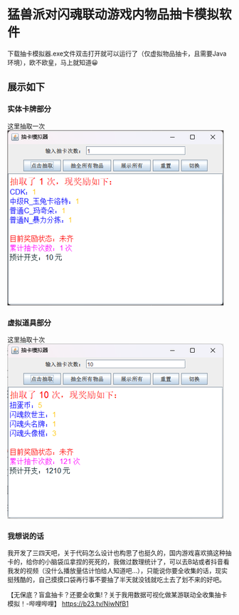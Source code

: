 # 猛兽派对闪魂联动游戏内物品抽卡模拟软件

下载抽卡模拟器.exe文件双击打开就可以运行了（仅虚拟物品抽卡，且需要Java环境），欧不欧皇，马上就知道😀

## 展示如下
### 实体卡牌部分
这里抽取一次
![image](https://github.com/SmerryBeta/Card-draw-simulation/blob/main/%E5%AE%9E%E4%BD%93%E5%8D%A1%E7%89%8C.png)
### 虚拟道具部分
这里抽取十次
![image](https://github.com/SmerryBeta/Card-draw-simulation/blob/main/%E8%99%9A%E6%8B%9F%E9%81%93%E5%85%B7.png)

### 我想说的话

我开发了三四天吧，关于代码怎么设计也构思了也挺久的，国内游戏喜欢搞这种抽卡的，给你的小脑袋瓜拿捏的死死的，我做过数理统计了，可以去B站或者抖音看我发的视频（没什么播放量估计怕给人知道吧...），只能说你要全收集的话，现实挺残酷的，自己摸摸口袋再行事不要抽了半天就没钱就吃土去了划不来的好吧。

【无保底？盲盒抽卡？还要全收集!？关于我用数据可视化做某游联动全收集抽卡模拟！-哔哩哔哩】 https://b23.tv/NiwNfB1
